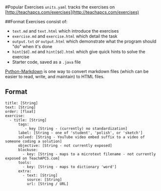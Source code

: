 #Popular Exercises
`units.yaml` tracks the exercises on [http://teachapcs.com/exercises](http://teachapcs.com/exercises)

##Format
Exercises consist of:

- `text.md` and `text.html` which introduce the exercises
- `exercise.md` and `exercise.html` which detail the task
- `output.txt` *or* `output.html` which demonstrate what the program should "do" when it's done
- `hint[$d].md` and `hint[$d].html` which give quick hints to solve the exercise
- Starter code, saved as a `.java` file

[Python-Markdown](https://pythonhosted.org/Markdown/install.html) is one way to convert markdown files (which can be easier to read, write, and maintain) to HTML files.

## Format
    title: [String]
    text: [String]
    order: [float]
    exercise:
      - title: [String]
          tags:
             - key [String - (currently) no standardization]
          label: [String - one of 'student', 'polish', or 'sketch']
          solved: [String - YouTube video embed suffix to a video of someone coding a solution]
          objective: [String - not currently exposed]
          blockuse:
            - key: [String - maps to a microtext filename - not currently exposed on TeachAPCS.com]
          tools:
            - key: [String - maps to dictionary 'word']
          extra:
            - text: [String]
              source: [String]
              url: [String / URL]

